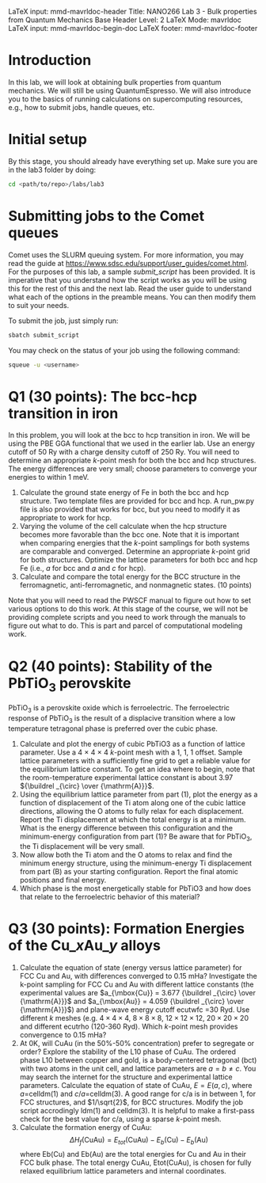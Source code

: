 LaTeX input:        mmd-mavrldoc-header
Title:              NANO266 Lab 3 - Bulk properties from Quantum Mechanics
Base Header Level:  2
LaTeX Mode:         mavrldoc
LaTeX input:        mmd-mavrldoc-begin-doc
LaTeX footer:       mmd-mavrldoc-footer


# Introduction

In this lab, we will look at obtaining bulk properties from quantum mechanics.
We will still be using QuantumEspresso. We will also introduce you to the
basics of running calculations on supercomputing resources, e.g., how to submit
jobs, handle queues, etc.

# Initial setup

By this stage, you should already have everything set up. Make sure you are in
the lab3 folder by doing:

```bash
cd <path/to/repo>/labs/lab3
```

# Submitting jobs to the Comet queues

Comet uses the SLURM queuing system. For more information, you may read the
guide at https://www.sdsc.edu/support/user_guides/comet.html. For the purposes
of this lab, a sample *submit_script* has been provided. It is imperative that
you understand how the script works as you will be using this for the rest of
this and the next lab. Read the user guide to understand what each of the
options in the preamble means. You can then modify them to suit your needs.

To submit the job, just simply run:

```bash
sbatch submit_script
```

You may check on the status of your job using the following command:

```bash
squeue -u <username>
```

# Q1 (30 points): The bcc-hcp transition in iron

In this problem, you will look at the bcc to hcp transition in iron. We will be
using the PBE GGA functional that we used in the earlier lab. Use an energy
cutoff of 50 Ry with a charge density cutoff of 250 Ry. You will need to
determine an appropriate $k$-point mesh for both the bcc and hcp structures.
The energy differences are very small; choose parameters to converge your
energies to within 1 meV.

1. Calculate the ground state energy of Fe in both the bcc and hcp structure.
   Two template files are provided for bcc and hcp. A run_pw.py file is also
   provided that works for bcc, but you need to modify it as appropriate to
   work for hcp. 
2. Varying the volume of the cell calculate when the hcp structure becomes more
   favorable than the bcc one. Note that it is important when comparing 
   energies that the $k$-point samplings for both systems are comparable and 
   converged. Determine an appropriate $k$-point grid for both structures. 
   Optimize the lattice parameters for both bcc and hcp Fe (i.e., $a$ for bcc and $a$ and $c$ for hcp).
3. Calculate and compare the total energy for the BCC structure in the
   ferromagnetic, anti-ferromagnetic, and nonmagnetic states. (10 points)

Note that you will need to read the PWSCF manual to figure out how to set
various options to do this work. At this stage of the course, we will not
be providing complete scripts and you need to work through the manuals to
figure out what to do. This is part and parcel of computational modeling work.

# Q2 (40 points): Stability of the PbTiO<sub>3</sub> perovskite

PbTiO<sub>3</sub> is a perovskite oxide which is ferroelectric. The
ferroelectric response of PbTiO<sub>3</sub> is the result of a displacive 
transition where a low temperature tetragonal phase is preferred over the cubic 
phase. 

1. Calculate and plot the energy of cubic PbTiO3 as a function of lattice 
   parameter. Use a 4 $\times$ 4 $\times$ 4 $k$-point mesh with a 1, 1, 1 
   offset. Sample lattice parameters with a sufficiently fine grid to get a 
   reliable value for the equilibrium lattice constant. To get an idea where to 
   begin, note that the room-temperature experimental lattice constant is about 
   3.97 ${\buildrel _{\circ} \over {\mathrm{A}}}$.
2. Using the equilibrium lattice parameter from part (1), plot the energy as a 
   function of displacement of the Ti atom along one of the cubic lattice 
   directions, allowing the O atoms to fully relax for each displacement. 
   Report the Ti displacement at which the total energy is at a minimum. What 
   is the energy difference between this configuration and the minimum-energy 
   configuration from part (1)? Be aware that for PbTiO$_3$, the Ti 
   displacement will be very small.
3. Now allow both the Ti atom and the O atoms to relax and find the minimum
   energy structure, using the minimum-energy Ti displacement from part (B) as 
   your starting configuration. Report the final atomic positions and final 
   energy.
4. Which phase is the most energetically stable for PbTiO3 and how does that
   relate to the ferroelectric behavior of this material?

# Q3 (30 points): Formation Energies of the Cu$\_x$Au$\_y$ alloys

1. Calculate the equation of state (energy versus lattice parameter) for FCC
   Cu and Au, with differences converged to 0.15 mHa? Investigate the k-point
   sampling for FCC Cu and Au with different lattice constants (the
   experimental values are $a_{\mbox{Cu}} = 3.677 {\buildrel _{\circ} \over 
   {\mathrm{A}}}$ and $a_{\mbox{Au}} = 4.059 {\buildrel _{\circ} \over 
   {\mathrm{A}}}$) and plane-wave energy cutoff ecutwfc =30 Ryd. Use different
   $k$ meshes (e.g. $4\times4\times4$, $8\times8\times8$, $12\times12\times12$,
   $20\times20\times20$ and different ecutrho (120-360 Ryd). Which $k$-point
   mesh provides convergence to 0.15 mHa?
2. At 0K, will CuAu (in the 50%-50% concentration) prefer to segregate or
   order? Explore the stability of the L10 phase of CuAu. The ordered phase
   L10 between copper and gold, is a body-centered tetragonal (bct) with two
   atoms in the unit cell, and lattice parameters are $a = b \ne c$. You may
   search the internet for the structure and experimental lattice parameters.
   Calculate the equation of state of CuAu, $E = E(a, c)$,
   where $a$=celldm(1) and $c/a$=celldm(3). A good range for c/a is in between
   1, for FCC structures, and $1/\sqrt{2}$, for BCC structures. Modify the job
   script accrodingly ldm(1) and celldm(3). It is helpful to make a first-pass
   check for the best value for c/a, using a sparse $k$-point mesh.
3. Calculate the formation energy of CuAu:
   $$\Delta H_f (\mbox{CuAu}) = E_{tot}(\mbox{CuAu}) − E_b(\mbox{Cu}) − E_b(\mbox{Au})$$
   where Eb(Cu) and Eb(Au) are the total energies for Cu and Au in their FCC
   bulk phase. The total energy CuAu, Etot(CuAu), is chosen for fully relaxed
   equilibrium lattice parameters and internal coordinates.
